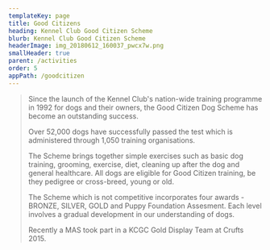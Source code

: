 ```yaml
---
templateKey: page
title: Good Citizens
heading: Kennel Club Good Citizen Scheme
blurb: Kennel Club Good Citizen Scheme
headerImage: img_20180612_160037_pwcx7w.png
smallHeader: true
parent: /activities
order: 5
appPath: /goodcitizen
---
```


> Since the launch of the Kennel Club's nation-wide training programme in 1992 for dogs and their owners, the Good Citizen Dog Scheme has become an outstanding success.
>
> Over 52,000 dogs have successfully passed the test which is administered through 1,050 training organisations.
>
> The Scheme brings together simple exercises such as basic dog training, grooming, exercise, diet, cleaning up after the dog and general healthcare. All dogs are eligible for Good Citizen training, be they pedigree or cross-breed, young or old.
>
> The Scheme which is not competitive incorporates four awards - BRONZE, SILVER, GOLD and Puppy Foundation Assesment. Each level involves a gradual development in our understanding of dogs.
>
> Recently a MAS took part in a KCGC Gold Display Team at Crufts 2015.
